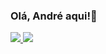 ### Olá, André aqui!👋

<div>
<a href="https://github.com/Andre-Costa-8224">
<img src="https://github-readme-stats.vercel.app/api?username=Andre-Costa-8224&theme=dracula">
<img src="https://github-readme-stats.vercel.app/api/top-langs/?username=Andre-Costa-8224&layout=compact&theme=dracula">
</div>
